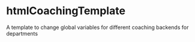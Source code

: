 # htmlCoachingTemplate
A template to change global variables for different coaching backends for departments
